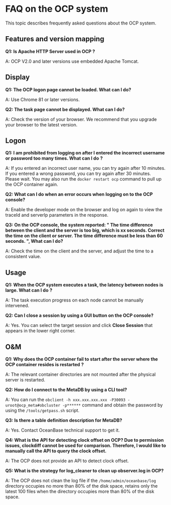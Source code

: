FAQ on the OCP system
==========================================

This topic describes frequently asked questions about the OCP system.

Features and version mapping
-------------------------------------------------

**Q1: Is Apache HTTP Server used in OCP ?**

A: OCP V2.0 and later versions use embedded Apache Tomcat.

Display
----------------------------

**Q1: The OCP logon page cannot be loaded. What can I do?**

A: Use Chrome 81 or later versions.

**Q2: The task page cannot be displayed. What can I do?**

A: Check the version of your browser. We recommend that you upgrade your browser to the latest version.

Logon
--------------------------

**Q1: I am prohibited from logging on after I entered the incorrect username or password too many times. What can I do** **?**

A: If you entered an incorrect user name, you can try again after 10 minutes. If you entered a wrong password, you can try again after 30 minutes. Please wait. You may also run the `docker restart ocp` command to pull up the OCP container again.

**Q2: What can I do when an error occurs when logging on to the OCP console?**

A: Enable the developer mode on the browser and log on again to view the traceId and serverIp parameters in the response.

**Q3: On the OCP console, the system reported: " The time difference between the client and the server is too big, which is xx seconds. Correct the time on the client or server. The time difference must be less than 60 seconds. ", What can I do?**

A: Check the time on the client and the server, and adjust the time to a consistent value.

Usage
--------------------------

**Q1: When the OCP system executes a task, the latency between nodes is large. What can I do** **?**

A: The task execution progress on each node cannot be manually intervened.

**Q2: Can I close a session by using a GUI button on the OCP console?**

A: Yes. You can select the target session and click **Close Session** that appears in the lower right corner.

O\&M
-------------------------

**Q1: Why does the OCP container fail to start after the server where the OCP container resides is restarted** **?**

A: The relevant container directories are not mounted after the physical server is restarted.

**Q2: How do I connect to the MetaDB by using a CLI tool?**

A: You can run the `obclient -h xxx.xxx.xxx.xxx -P30093 -uroot@ocp_meta#obcluster -p******` command and obtain the password by using the `/tools/getpass.sh` script.

**Q3: Is there a table definition description for MetaDB?**

A: Yes. Contact OceanBase technical support to get it.

**Q4: What is the API for detecting clock offset on OCP? Due to permission issues, clockdiff cannot be used for comparison. Therefore, I would like to manually call the API to query the clock offset.**

A: The OCP does not provide an API to detect clock offset.

**Q5: What is the strategy for log_cleaner to clean up observer.log in OCP?**

A: The OCP does not clean the log file if the `/home/admin/oceanbase/log` directory occupies no more than 80% of the disk space, retains only the latest 100 files when the directory occupies more than 80% of the disk space.
